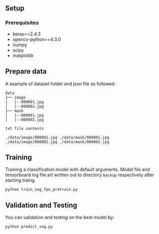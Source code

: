 ## Setup
### Prerequisites
- keras==2.4.3
- opencv-python==4.3.0
- numpy
- scipy
- matplotlib


## Prepare data
A example of dataset folder and json file as followed:

```
data
├── image
|   |--000001.jpg
|   |--000002.jpg
├── mask
|   |--000001.jpg
|   |--000002.jpg

```
```
txt file contents

./data/image/000001.jpg ./data/mask/000001.jpg
./data/image/000002.jpg ./data/mask/000002.jpg
```

## Training
Training a classification model with default arguments. Model file and tensorboard log file art written out to 
directory ```backup``` respectively after starting traing.
```
python train_seg_fpn_pretrain.py
```


## Validation and Testing
You can validation and testing on the best model by:
```
python predict_seg.py
```

